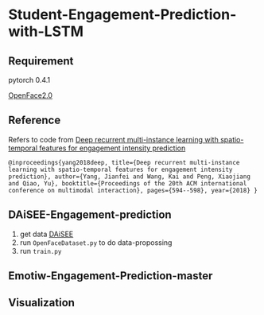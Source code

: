 # Student-Engagement-Prediction-with-LSTM

## Requirement
pytorch 0.4.1 

[OpenFace2.0](https://github.com/TadasBaltrusaitis/OpenFace)


## Reference
Refers to code from [Deep recurrent multi-instance learning with spatio-temporal features for engagement intensity prediction](https://github.com/Marsrocky/Emotiw-Engagement-Prediction)

`@inproceedings{yang2018deep,
  title={Deep recurrent multi-instance learning with spatio-temporal features for engagement intensity prediction},
  author={Yang, Jianfei and Wang, Kai and Peng, Xiaojiang and Qiao, Yu},
  booktitle={Proceedings of the 20th ACM international conference on multimodal interaction},
  pages={594--598},
  year={2018}
}`

## DAiSEE-Engagement-prediction
1. get data [DAiSEE](https://1drv.ms/u/s!AlNr8dt6DdBheqERS3X2-KSUeeY?e=lrlTih)
2. run `OpenFaceDataset.py` to do data-propossing
3. run `train.py`


## Emotiw-Engagement-Prediction-master

## Visualization
